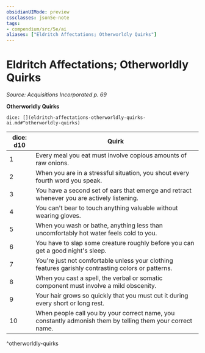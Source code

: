 ```yaml
---
obsidianUIMode: preview
cssclasses: json5e-note
tags:
- compendium/src/5e/ai
aliases: ["Eldritch Affectations; Otherworldly Quirks"]
---
```

# Eldritch Affectations; Otherworldly Quirks
*Source: Acquisitions Incorporated p. 69* 

**Otherworldly Quirks**

`dice: [](eldritch-affectations-otherworldly-quirks-ai.md#^otherworldly-quirks)`

| dice: d10 | Quirk |
|-----------|-------|
| 1 | Every meal you eat must involve copious amounts of raw onions. |
| 2 | When you are in a stressful situation, you shout every fourth word you speak. |
| 3 | You have a second set of ears that emerge and retract whenever you are actively listening. |
| 4 | You can't bear to touch anything valuable without wearing gloves. |
| 5 | When you wash or bathe, anything less than uncomfortably hot water feels cold to you. |
| 6 | You have to slap some creature roughly before you can get a good night's sleep. |
| 7 | You're just not comfortable unless your clothing features garishly contrasting colors or patterns. |
| 8 | When you cast a spell, the verbal or somatic component must involve a mild obscenity. |
| 9 | Your hair grows so quickly that you must cut it during every short or long rest. |
| 10 | When people call you by your correct name, you constantly admonish them by telling them your correct name. |
^otherworldly-quirks